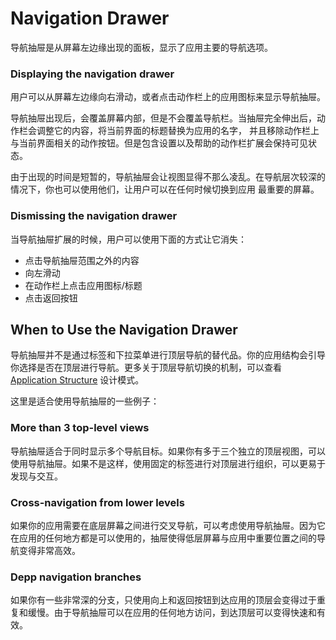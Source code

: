 # Navigation Drawer

导航抽屉是从屏幕左边缘出现的面板，显示了应用主要的导航选项。

### Displaying the navigation drawer

用户可以从屏幕左边缘向右滑动，或者点击动作栏上的应用图标来显示导航抽屉。

导航抽屉出现后，会覆盖屏幕内部，但是不会覆盖导航栏。当抽屉完全伸出后，动作栏会调整它的内容，将当前界面的标题替换为应用的名字，
并且移除动作栏上与当前界面相关的动作按钮。但是包含设置以及帮助的动作栏扩展会保持可见状态。

由于出现的时间是短暂的，导航抽屉会让视图显得不那么凌乱。在导航层次较深的情况下，你也可以使用他们，让用户可以在任何时候切换到应用
最重要的屏幕。

### Dismissing the navigation drawer

当导航抽屉扩展的时候，用户可以使用下面的方式让它消失：

* 点击导航抽屉范围之外的内容
* 向左滑动
* 在动作栏上点击应用图标/标题
* 点击返回按钮

## When to Use the Navigation Drawer

导航抽屉并不是通过标签和下拉菜单进行顶层导航的替代品。你的应用结构会引导你选择是否在顶层进行导航。更多关于顶层导航切换的机制，可以查看 [Application Structure]() 设计模式。

这里是适合使用导航抽屉的一些例子：

### More than 3 top-level views

导航抽屉适合于同时显示多个导航目标。如果你有多于三个独立的顶层视图，可以使用导航抽屉。如果不是这样，使用固定的标签进行对顶层进行组织，可以更易于发现与交互。

### Cross-navigation from lower levels

如果你的应用需要在底层屏幕之间进行交叉导航，可以考虑使用导航抽屉。因为它在应用的任何地方都是可以使用的，抽屉使得低层屏幕与应用中重要位置之间的导航变得非常高效。

### Depp navigation branches

如果你有一些非常深的分支，只使用向上和返回按钮到达应用的顶层会变得过于重复和缓慢。由于导航抽屉可以在应用的任何地方访问，到达顶层可以变得快速和有效。
